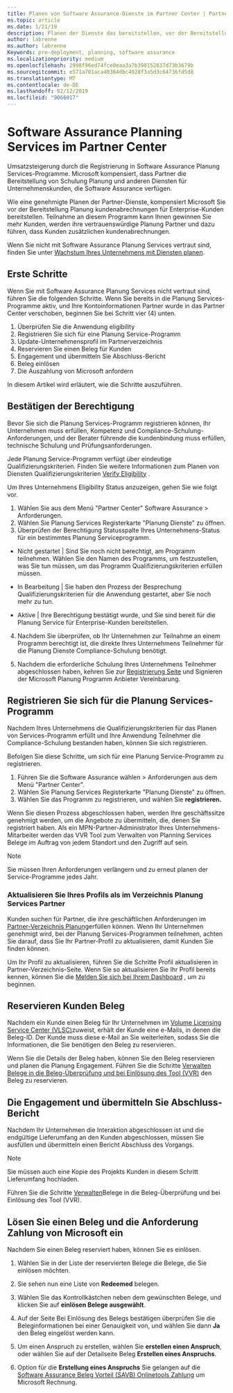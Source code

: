 ```yaml
---
title: Planen von Software Assurance-Dienste im Partner Center | Partner Center
ms.topic: article
ms.date: 1/21/19
description: Planen der Dienste das bereitstellen, vor der Bereitstellung für Unternehmenskunden, die Planung von registrieren
author: labrenne
ms.author: labrenne
Keywords: pre-deployment, planning, software assurance
ms.localizationpriority: medium
ms.openlocfilehash: 2998f96ed74fce0eaa3a7b390152837d73b3679b
ms.sourcegitcommit: e571a701aca40384dbc4928f3a5d3c64736fd5d8
ms.translationtype: MT
ms.contentlocale: de-DE
ms.lasthandoff: 02/12/2019
ms.locfileid: "9066017"
---
```

# <a name="software-assurance-planning-services-in-partner-center"></a>Software Assurance Planning Services im Partner Center

Umsatzsteigerung durch die Registrierung in Software Assurance Planung Services-Programme. Microsoft kompensiert, dass Partner die Bereitstellung von Schulung Planung und anderen Diensten für Unternehmenskunden, die Software Assurance verfügen.

Wie eine genehmigte Planen der Partner-Dienste, kompensiert Microsoft Sie vor der Bereitstellung Planung kundenabrechnungen für Enterprise-Kunden bereitstellen. Teilnahme an diesem Programm kann Ihnen gewinnen Sie mehr Kunden, werden ihre vertrauenswürdige Planung Partner und dazu führen, dass Kunden zusätzlichen kundenabrechnungen.

Wenn Sie nicht mit Software Assurance Planung Services vertraut sind, finden Sie unter [Wachstum Ihres Unternehmens mit Diensten planen](https://planningservices.partners.extranet.microsoft.com/en/Pages/default.aspx).


## <a name="get-started"></a>Erste Schritte

Wenn Sie mit Software Assurance Planung Services nicht vertraut sind, führen Sie die folgenden Schritte. Wenn Sie bereits in die Planung Services-Programme aktiv, und Ihre Kontoinformationen Partner wurde in das Partner Center verschoben, beginnen Sie bei Schritt vier (4) unten. 

1. Überprüfen Sie die Anwendung eligibility 
2. Registrieren Sie sich für eine Planung Service-Programm
3. Update-Unternehmensprofil im Partnerverzeichnis
4. Reservieren Sie einen Beleg für Kunden 
5. Engagement und übermitteln Sie Abschluss-Bericht
6. Beleg einlösen 
7. Die Auszahlung von Microsoft anfordern

In diesem Artikel wird erläutert, wie die Schritte auszuführen.

## <a name="confirm-eligibility"></a>Bestätigen der Berechtigung

Bevor Sie sich die Planung Services-Programm registrieren können, Ihr Unternehmen muss erfüllen, Kompetenz und Compliance-Schulung-Anforderungen, und der Berater führende die kundenbindung muss erfüllen, technische Schulung und Prüfungsanforderungen. 

Jede Planung Service-Programm verfügt über eindeutige Qualifizierungskriterien. Finden Sie weitere Informationen zum Planen von Diensten Qualifizierungskriterien [Verify Eligibility](https://planningservices.partners.extranet.microsoft.com/en/Pages/partnereligibilityrequirements.aspx) .

Um Ihres Unternehmens Eligibility Status anzuzeigen, gehen Sie wie folgt vor.

1. Wählen Sie aus dem Menü "Partner Center" Software Assurance > Anforderungen. 
2. Wählen Sie Planung Services Registerkarte "Planung Dienste" zu öffnen.
3. Überprüfen der Berechtigung Statusspalte Ihres Unternehmens-Status für ein bestimmtes Planung Serviceprogramm. 

- Nicht gestartet | Sind Sie noch nicht berechtigt, am Programm teilnehmen. Wählen Sie den Namen des Programms, um festzustellen, was Sie tun müssen, um das Programm Qualifizierungskriterien erfüllen müssen.

- In Bearbeitung | Sie haben den Prozess der Besprechung Qualifizierungskriterien für die Anwendung gestartet, aber Sie noch mehr zu tun.

- Aktive | Ihre Berechtigung bestätigt wurde, und Sie sind bereit für die Planung Service für Enterprise-Kunden bereitstellen. 

4. Nachdem Sie überprüfen, ob Ihr Unternehmen zur Teilnahme an einem Programm berechtigt ist, die direkte Ihres Unternehmens Teilnehmer für die Planung Dienste Compliance-Schulung benötigt. 

5. Nachdem die erforderliche Schulung Ihres Unternehmens Teilnehmer abgeschlossen haben, kehren Sie zur [Registrierung Seite](https://planningservices.partners.extranet.microsoft.com/en/Pages/GetRegistered.aspx) und Signieren der Microsoft Planung Programm Anbieter Vereinbarung. 

## <a name="enroll-in-the-planning-services-program"></a>Registrieren Sie sich für die Planung Services-Programm

Nachdem Ihres Unternehmens die Qualifizierungskriterien für das Planen von Services-Programm erfüllt und Ihre Anwendung Teilnehmer die Compliance-Schulung bestanden haben, können Sie sich registrieren. 

Befolgen Sie diese Schritte, um sich für eine Planung Service-Programm zu registrieren.

1. Führen Sie die Software Assurance wählen > Anforderungen aus dem Menü "Partner Center". 
2. Wählen Sie Planung Services Registerkarte "Planung Dienste" zu öffnen.
3. Wählen Sie das Programm zu registrieren, und wählen Sie **registrieren.**

Wenn Sie diesen Prozess abgeschlossen haben, werden Ihre geschäftssitze genehmigt werden, um die Angebote zu übermitteln, die, denen Sie registriert haben. Als ein MPN-Partner-Administrator Ihres Unternehmens-Mitarbeiter werden das VVR Tool zum Verwalten von Planning Services Belege im Auftrag von jedem Standort und den Zugriff auf sein.
>[!Note]
> Sie müssen Ihren Anforderungen verlängern und zu erneut planen der Service-Programme jedes Jahr.

### <a name="update-your-companys-profile-in-the-planning-services-partner-directory"></a>Aktualisieren Sie Ihres Profils als im Verzeichnis Planung Services Partner 

Kunden suchen für Partner, die ihre geschäftlichen Anforderungen im [Partner-Verzeichnis Planung](https://directory.partners.extranet.microsoft.com/psbproviders/)erfüllen können. Wenn Ihr Unternehmen genehmigt wird, bei der Planung Services-Programmen teilnehmen, achten Sie darauf, dass Sie Ihr Partner-Profil zu aktualisieren, damit Kunden Sie finden können. 

Um Ihr Profil zu aktualisieren, führen Sie die Schritte Profil aktualisieren in Partner-Verzeichnis-Seite. Wenn Sie so aktualisieren Sie Ihr Profil bereits kennen, können Sie die [Melden Sie sich bei Ihrem Dashboard](https://planningservices.partners.extranet.microsoft.com/en/Pages/dashboard.aspx) , um zu beginnen.  

## <a name="reserve-customer-voucher"></a>Reservieren Kunden Beleg

Nachdem ein Kunde einen Beleg für Ihr Unternehmen im [Volume Licensing Service Center (VLSC)](https://www.microsoft.com/Licensing/servicecenter/default.aspx)zuweist, erhält der Kunde eine e-Mails, in denen die Beleg-ID. Der Kunde muss diese e-Mail an Sie weiterleiten, sodass Sie die Informationen, die Sie benötigen den Beleg zu reservieren. 

Wenn Sie die Details der Beleg haben, können Sie den Beleg reservieren und planen die Planung Engagement. Führen Sie die Schritte [Verwalten Belege in die Beleg-Überprüfung und bei Einlösung des Tool (VVR)](voucher-validation-tool.md) den Beleg zu reservieren.  

## <a name="complete-the-engagement-and-submit-completion-report"></a>Die Engagement und übermitteln Sie Abschluss-Bericht

Nachdem Ihr Unternehmen die Interaktion abgeschlossen ist und die endgültige Lieferumfang an den Kunden abgeschlossen, müssen Sie ausfüllen und übermitteln einen Bericht Abschluss des Vorgangs.

>[!NOTE]
> Sie müssen auch eine Kopie des Projekts Kunden in diesem Schritt Lieferumfang hochladen. 


Führen Sie die Schritte [Verwalten](voucher-validation-tool.md)Belege in die Beleg-Überprüfung und bei Einlösung des Tool (VVR).

## <a name="redeem-a-voucher-and-request-payment-from-microsoft"></a>Lösen Sie einen Beleg und die Anforderung Zahlung von Microsoft ein

Nachdem Sie einen Beleg reserviert haben, können Sie es einlösen. 

1. Wählen Sie in der Liste der reservierten Belege die Belege, die Sie einlösen möchten. 
2. Sie sehen nun eine Liste von **Redeemed** belegen.
3. Wählen Sie das Kontrollkästchen neben dem gewünschten Belege, und klicken Sie auf **einlösen Belege ausgewählt**.
4. Auf der Seite Bei Einlösung des Belegs bestätigen überprüfen Sie die Beleginformationen bei einer Genauigkeit von, und wählen Sie dann **Ja** den Beleg eingelöst werden kann.

5. Um einen Anspruch zu erstellen, wählen Sie **erstellen einen Anspruch**, oder wählen Sie auf der Detailseite Beleg **Erstellen eines Anspruchs**.

6. Option für die **Erstellung eines Anspruchs** Sie gelangen auf die [Software Assurance Beleg Vorteil (SAVB) Onlinetools Zahlung](https://planningservices.partners.extranet.microsoft.com/en/Pages/getpaid.aspx) um Microsoft Rechnung.




